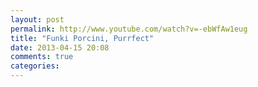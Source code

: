 ```yaml
---
layout: post
permalink: http://www.youtube.com/watch?v=-ebWfAw1eug
title: "Funki Porcini, Purrfect"
date: 2013-04-15 20:08
comments: true
categories: 
---
```

